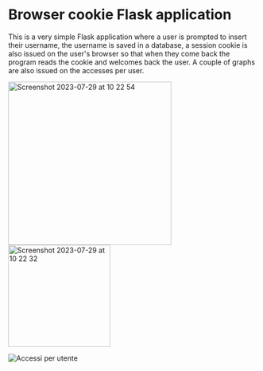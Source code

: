 # Browser cookie Flask application

This is a very simple Flask application where a user is prompted to insert their username, the username is saved in a database, a session cookie is also issued on the user's browser so that when they come back the program reads the cookie and welcomes back the user. A couple of graphs are also issued on the accesses per user. 

<img width="328" alt="Screenshot 2023-07-29 at 10 22 54" src="https://github.com/Alex188dot/CorsoPython/assets/117444853/9a485a9e-9176-43cd-a8df-543978d76484">
<img width="205" alt="Screenshot 2023-07-29 at 10 22 32" src="https://github.com/Alex188dot/CorsoPython/assets/117444853/67815425-9f52-4d3e-8fa0-548d8d45b4d4">

![Accessi per utente](https://github.com/Alex188dot/CorsoPython/assets/117444853/91dd05c5-a951-4fea-a5c7-6c786e500b6d)
